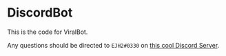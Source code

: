# DiscordBot

This is the code for ViralBot.

Any questions should be directed to `EJH2#0330` on [this cool Discord Server](https://discord.gg/4fKgwPn "Gears of Bots").